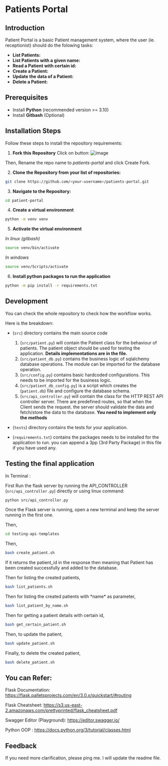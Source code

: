 # Patients Portal

## Introduction

Patient Portal is a basic Patient management system, where the user (ie. receptionist) should do the folowing tasks:
- **List Patients:**
- **List Patients with a given name:**
- **Read a Patient with certain id:**
- **Create a Patient:**
- **Update the data of a Patient:**
- **Delete a Patient:**

## Prerequisites

- Install **Python** (recommended version >= 3.10)
- Install **Gitbash** (Optional)

## Installation Steps

Follow these steps to install the repository requirements:

1. **Fork this Repository**
Click on button:
![image](https://github.com/amhkhowaja/patients-portal-for-students/assets/63882136/be42fa88-157b-44b8-a1f4-31a2083dd983)

Then,
Rename the repo name to *patients-portal* and click Create Fork.

2. **Clone the Repository from your list of repositories:**

```bash
git clone https://github.com/<your-username>/patients-portal.git
```

3. **Navigate to the Repository:**
```bash
cd patient-portal
```

4. **Create a virtual environment**
```bash
python -m venv venv
```

5. **Activate the virtual environment**

*In linux (gitbash)*

```bash
source venv/bin/activate
```

*In windows*
```bash
source venv/Scripts/activate
```

6. **Install python packages to run the application**
```bash
python -m pip install -r requirements.txt
```

## Development

You can check the whole repository to check how the workflow works.

Here is the breakdown:

- (`src`) directory contains the main source code
    1. (`src/patient.py`) will contain the Patient class for the behaviour of patients. The patient object should be used for testing the application. 
    **Details implementations are in the file.**
    2. (`src/patient_db.py`) contains the business logic of sqlalchemy database operations. The module can be imported for the database operation.
    3. (`src/config.py`) contains basic hardcoded configurations. This needs to be imported for the business logic.
    4. (`src/patient_db_config.py`) is a script which creates the (`patient.db`) file and configure the database schema.
    5. (`src/api_controller.py`) will contain the class for the HTTP REST API controller server. There are predefined routes, so that when the Client sends the request. the server should validate the data and fetch/store the data to the database.
    **You need to implement only the methods**

- (`tests`) directory contains the tests for your application.

- (`requirements.txt`) contains the packages needs to be installed for the application to run. you can append a 3pp (3rd Party Package) in this file if you have used any.

## Testing the final application

In Terminal :

First Run the flask server by running the API_CONTROLLER (`src/api_controller.py`) directly or using linux command:
```bash
python src/api_controller.py
```
Once the Flask server is running, open a new terminal and keep the server running in the first one.

Then,
```bash
cd testing-api-templates
```

Then,
```bash
bash create_patient.sh
```

If it returns the patient_id in the response then meaning that Patient has been created successfully and added to the database.

Then for listing the created patients,
```bash
bash list_patients.sh
```

Then for listing the created patients with \*name\* as parameter,
```bash
bash list_patient_by_name.sh
```

Then for getting a patient details with certain id,
```bash
bash get_certain_patient.sh
```

Then, to update the patient,
```bash
bash update_patient.sh
```

Finally, to delete the created patient,
```bash
bash delete_patient.sh
```


## You can Refer:

Flask Documentation: https://flask.palletsprojects.com/en/3.0.x/quickstart/#routing

Flask Cheatsheet: https://s3.us-east-2.amazonaws.com/prettyprinted/flask_cheatsheet.pdf

Swagger Editor (Playground): https://editor.swagger.io/

Python OOP : https://docs.python.org/3/tutorial/classes.html


## Feedback

If you need more clarification, please ping me. I will update the readme file.

